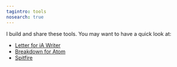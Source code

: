 ```yaml
---
tagintro: tools
nosearch: true
---
```

I build and share these tools. You may want to have a quick look at:

- [Letter for iA Writer](/tools/ia-letter/)
- [Breakdown for Atom](/tools/breakdown/)
- [Spitfire](/tools/spitfire/)
